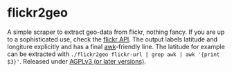 flickr2geo
==========

A simple scraper to extract geo-data from flickr, nothing fancy. If you are up to a sophisticated use, check the [flickr API](https://secure.flickr.com/services/api/).
The output labels latitude and longiture explicitly and has a final [awk](https://en.wikipedia.org/wiki/Awk)-friendly line. The latitude for example can be extracted with ```./flickr2geo flickr-url | grep awk | awk '{print $3}'```. Released under [AGPLv3 (or later versions)](https://www.gnu.org/licenses/agpl-3.0.html).
